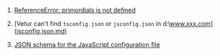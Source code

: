 1. [ReferenceError: primordials is not defined](primordials.md)

2. [Vetur can't find `tsconfig.json` or `jsconfig.json` in d:\www.xxx.com](jsconfig.json.md)

3. [JSON schema for the JavaScript configuration file](jsonSchema.md)